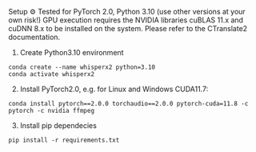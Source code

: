 Setup ⚙️
Tested for PyTorch 2.0, Python 3.10 (use other versions at your own risk!)
GPU execution requires the NVIDIA libraries cuBLAS 11.x and cuDNN 8.x to be installed on the system. Please refer to the CTranslate2 documentation.

1. Create Python3.10 environment
```
conda create --name whisperx2 python=3.10
conda activate whisperx2
```

2. Install PyTorch2.0, e.g. for Linux and Windows CUDA11.7:
```
conda install pytorch==2.0.0 torchaudio==2.0.0 pytorch-cuda=11.8 -c pytorch -c nvidia ffmpeg
```


3. Install pip dependecies
```
pip install -r requirements.txt
```
